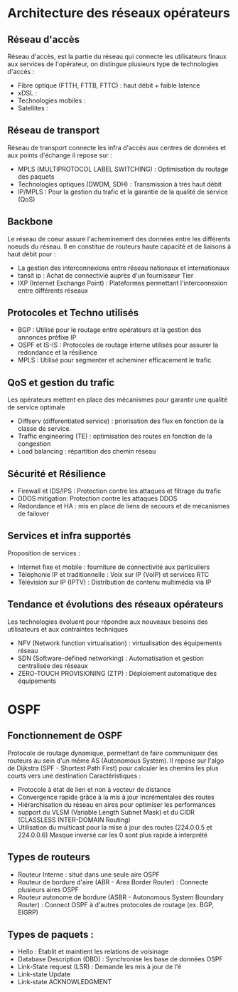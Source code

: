 # Architecture des réseaux opérateurs
## Réseau d'accès
Réseau d'accès, est la partie du réseau qui connecte les utilisateurs finaux aux services de l'opérateur, on distingue plusieurs type de technologies d'accès :
- Fibre optique (FTTH, FTTB, FTTC) : haut débit + faible latence
- xDSL : 
- Technologies mobiles : 
- Satellites : 

## Réseau de transport
Réseau de transport connecte les infra d'accès aux centres de données et aux points d'échange il repose sur :
- MPLS (MULTIPROTOCOL LABEL SWITCHING) : Optimisation du routage des paquets
- Technologies optiques (DWDM, SDH) : Transmission à très haut débit
- IP/MPLS : Pour la gestion du trafic et la garantie de la qualité de service (QoS)

## Backbone
Le réseau de coeur assure l'acheminement des données entre les différents noeuds du réseau. Il en constitue de routeurs haute capacité et de liaisons à haut débit pour :
- La gestion des interconnexions entre réseau nationaux et internationaux
- tansit ip : Achat de connectivié auprès d'un fournisseur Tier
- IXP (Internet Exchange Point) : Plateformes permettant l'interconnexion entre différents réseaux 

## Protocoles et Techno utilisés
- BGP : Utilisé pour le routage entre opérateurs et la gestion des annonces préfixe IP
- OSPF et IS-IS : Protocoles de routage interne utilisés pour assurer la redondance et la résilience
- MPLS : Utilisé pour segmenter et acheminer efficacement le trafic 

## QoS et gestion du trafic
Les opérateurs mettent en place des mécanismes pour garantir une qualité de service optimale
- Diffserv (differentiated service) : priorisation des flux en fonction de la classe de service.
- Traffic engineering (TE) : optimisation des routes en fonction de la congestion
- Load balancing : répartition des chemin réseau

## Sécurité et Résilience
- Firewall et IDS/IPS : Protection contre les attaques et filtrage du trafic
- DDOS mitigation: Protection contre les attaques DDOS
- Redondance et HA : mis en place de liens de secours et de mécanismes de failover

## Services et infra supportés
Proposition de services :
- Internet fixe et mobile : fourniture de connectivité  aux particuliers
- Téléphonie IP et traditionnelle : Voix sur IP (VoIP) et services RTC
- Télévision sur IP (IPTV) : Distribution de contenu multimédia via IP

## Tendance et évolutions des réseaux opérateurs
Les technologies évoluent pour répondre aux nouveaux besoins des utilisateurs et aux contraintes techniques
- NFV (Network function virtualisation) : virtualisation des équipements réseau
- SDN (Software-defined networking) : Automatisation et gestion centralisée des réseaux
- ZERO-TOUCH PROVISIONING (ZTP) : Déploiement automatique des équipements

# OSPF
## Fonctionnement de OSPF
Protocole de routage dynamique, permettant de faire communiquer des routeurs au sein d'un même AS (Autonomous System).
Il repose sur l'algo de Dijkstra (SPF - Shortest Path First) pour calculer les chemins les plus courts vers une destination
Caractéristiques :
- Protocole à état de lien et non à vecteur de distance
- Convergence rapide grâce à la mis à jour incrémentales des routes
- Hiérarchisation du réseau en aires pour optimiser les performances
- support du VLSM (Variable Length Subnet Mask) et du CIDR (CLASSLESS INTER-DOMAIN Routing)
- Utilisation du multicast pour la mise à jour des routes (224.0.0.5 et 224.0.0.6)
Masque inversé car les 0 sont plus rapide à interprété

## Types de routeurs
- Routeur Interne : situé dans une seule aire OSPF
- Routeur de bordure d'aire (ABR - Area Border Router) : Connecte plusieurs aires OSPF
- Routeur autonome de bordure (ASBR - Autonomous System Boundary Router) : Connect OSPF à d'autres protocoles de routage (ex. BGP, EIGRP)

## Types de paquets :
- Hello : Etablit et maintient les relations de voisinage
- Database Description (DBD) : Synchronise les base de données OSPF
- Link-State request (LSR) : Demande les mis à jour de l'é 
- Link-state Update
- Link-state ACKNOWLEDGMENT
